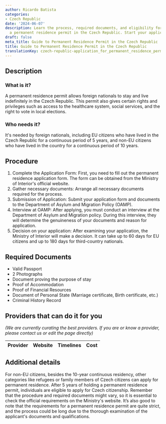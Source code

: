 ```yaml
---
author: Ricardo Batista
categories:
- Czech Republic
date: '2024-06-07'
description: Learn the process, required documents, and eligibility for obtaining
  a permanent residence permit in the Czech Republic. Start your application today!
draft: false
meta_title: Guide to Permanent Residence Permit in the Czech Republic
title: Guide to Permanent Residence Permit in the Czech Republic
translationKey: czech-republic-application_for_permanent_residence_permit
---
```


## Description
### What is it?
A permanent residence permit allows foreign nationals to stay and live indefinitely in the Czech Republic. This permit also gives certain rights and privileges such as access to the healthcare system, social services, and the right to vote in local elections.
### Who needs it?
It's needed by foreign nationals, including EU citizens who have lived in the Czech Republic for a continuous period of 5 years, and non-EU citizens who have lived in the country for a continuous period of 10 years.

## Procedure
1. Complete the Application Form: First, you need to fill out the permanent residence application form. The form can be obtained from the Ministry of Interior's official website. 
2. Gather necessary documents: Arrange all necessary documents required for the process. 
3. Submission of Application: Submit your application form and documents to the Department of Asylum and Migration Policy (OAMP). 
4. Interview at OAMP: After applying, you must conduct an interview at the Department of Asylum and Migration policy. During this interview, they will determine the genuineness of your documents and reason for application.
5. Decision on your application: After examining your application, the Ministry of Interior will make a decision. It can take up to 60 days for EU citizens and up to 180 days for third-country nationals.

## Required Documents
- Valid Passport
- 2 Photographs
- Document proving the purpose of stay
- Proof of Accommodation
- Proof of Financial Resources
- Document of Personal State (Marriage certificate, Birth certificate, etc.)
- Criminal History Record

## Providers that can do it for you

_(We are currently curating the best providers. If you are or know a provider, please contact us or edit the page directly)_

| Provider        |     Website     |     Timelines    |       Cost      |
| --------------- | --------------- |  :-------------: | :-------------: |

## Additional details
For non-EU citizens, besides the 10-year continuous residency, other categories like refugees or family members of Czech citizens can apply for permanent residence. After 5 years of holding a permanent residence permit, individuals are eligible to apply for Czech citizenship.
Remember that the procedure and required documents might vary, so it is essential to check the official requirements on the Ministry's website. It’s also good to note that the requirements for a permanent residence permit are quite strict, and the process could be long due to the thorough examination of the applicant's documents and qualifications.
